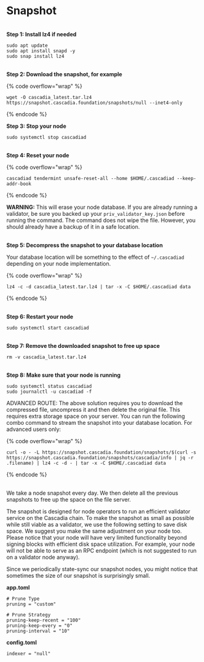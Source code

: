 # Snapshot

\
**Step 1: Install lz4 if needed**

```
sudo apt update
sudo apt install snapd -y
sudo snap install lz4
```

\
**Step 2: Download the snapshot, for example**

{% code overflow="wrap" %}
```
wget -O cascadia_latest.tar.lz4 https://snapshot.cascadia.foundation/snapshots/null --inet4-only
```
{% endcode %}



**Step 3: Stop your node**

```
sudo systemctl stop cascadiad
```

\
**Step 4: Reset your node**

{% code overflow="wrap" %}
```
cascadiad tendermint unsafe-reset-all --home $HOME/.cascadiad --keep-addr-book
```
{% endcode %}

**WARNING:** This will erase your node database. If you are already running a validator, be sure you backed up your `priv_validator_key.json` before running the command. The command does not wipe the file. However, you should already have a backup of it in a safe location.

\
**Step 5: Decompress the snapshot to your database location**&#x20;

Your database location will be something to the effect of `~/.cascadiad` depending on your node implementation.

{% code overflow="wrap" %}
```
lz4 -c -d cascadia_latest.tar.lz4 | tar -x -C $HOME/.cascadiad data
```
{% endcode %}

\
**Step 6: Restart your node**

```
sudo systemctl start cascadiad
```

\
**Step 7: Remove the downloaded snapshot to free up space**

```
rm -v cascadia_latest.tar.lz4
```

\
**Step 8: Make sure that your node is running**

```
sudo systemctl status cascadiad
sudo journalctl -u cascadiad -f
```

ADVANCED ROUTE: The above solution requires you to download the compressed file, uncompress it and then delete the original file. This requires extra storage space on your server. You can run the following combo command to stream the snapshot into your database location. For advanced users only:

{% code overflow="wrap" %}
```
curl -o - -L https://snapshot.cascadia.foundation/snapshots/$(curl -s https://snapshot.cascadia.foundation/snapshots/cascadia/info | jq -r .filename) | lz4 -c -d - | tar -x -C $HOME/.cascadiad data
```
{% endcode %}

\
We take a node snapshot every day. We then delete all the previous snapshots to free up the space on the file server.

The snapshot is designed for node operators to run an efficient validator service on the Cascadia chain. To make the snapshot as small as possible while still viable as a validator, we use the following setting to save disk space. We suggest you make the same adjustment on your node too. Please notice that your node will have very limited functionality beyond signing blocks with efficient disk space utilization. For example, your node will not be able to serve as an RPC endpoint (which is not suggested to run on a validator node anyway).

Since we periodically state-sync our snapshot nodes, you might notice that sometimes the size of our snapshot is surprisingly small.

**app.toml**

```
# Prune Type
pruning = "custom"

# Prune Strategy
pruning-keep-recent = "100"
pruning-keep-every = "0"
pruning-interval = "10"
```

**config.toml**

```
indexer = "null"
```

